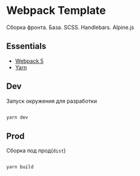 # Webpack Template

Сборка фронта. База. SCSS. Handlebars. Alpine.js

## Essentials

* [Webpack 5](https://webpack.js.org/)
* [Yarn](https://yarnpkg.com/)

## Dev

Запуск окружения для разработки

```bash

yarn dev

```

## Prod

Сборка под прод(`dist`)

```bash

yarn build

```
